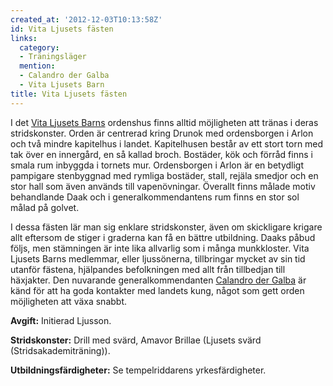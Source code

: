 ```yaml
---
created_at: '2012-12-03T10:13:58Z'
id: Vita Ljusets fästen
links:
  category:
  - Träningsläger
  mention:
  - Calandro der Galba
  - Vita Ljusets Barn
title: Vita Ljusets fästen
---
```


I det [Vita Ljusets Barns] ordenshus finns alltid möjligheten att tränas i deras stridskonster.
Orden är centrerad kring Drunok med ordensborgen i Arlon och två mindre kapitelhus i landet.
Kapitelhusen består av ett stort torn med tak över en innergård, en så kallad broch. Bostäder, kök
och förråd finns i smala rum inbyggda i tornets mur. Ordensborgen i Arlon är en betydligt pampigare
stenbyggnad med rymliga bostäder, stall, rejäla smedjor och en stor hall som även används till
vapenövningar. Överallt finns målade motiv behandlande Daak och i generalkommendantens rum finns en
stor sol målad på golvet.

I dessa fästen lär man sig enklare stridskonster, även om skickligare krigare allt eftersom de
stiger i graderna kan få en bättre utbildning. Daaks påbud följs, men stämningen är inte lika
allvarlig som i många munkkloster. Vita Ljusets Barns medlemmar, eller ljussönerna, tillbringar
mycket av sin tid utanför fästena, hjälpandes befolkningen med allt från tillbedjan till häxjakter.
Den nuvarande generalkommendanten [Calandro der Galba] är känd för att ha goda kontakter med landets
kung, något som gett orden möjligheten att växa snabbt.

**Avgift:** Initierad Ljusson.

**Stridskonster:** Drill med svärd, Amavor Brillae (Ljusets svärd (Stridsakademiträning)).

**Utbildningsfärdigheter:** Se tempelriddarens yrkesfärdigheter.

  [Vita Ljusets Barns]: Vita_Ljusets_Barn
  [Calandro der Galba]: Calandro_der_Galba